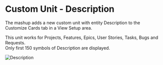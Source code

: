 # Custom Unit - Description

The mashup adds a new  custom unit with entity Description to the Customize Cards tab in a View Setup area.
 
This unit works for Projects, Features, Epics, User Stories, Tasks, Bugs and Requests.  
Only first 150 symbols of Description are displayed. 

![Description](https://github.com/TargetProcess/TP3MashupLibrary/raw/master/Custom%20Unit%20Description/Description.png?raw=true)


